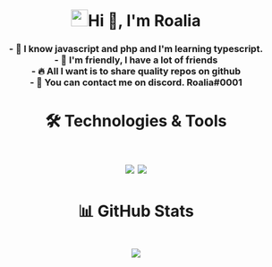 <h1 align="center"> <img src="https://raw.githubusercontent.com/MartinHeinz/MartinHeinz/master/wave.gif" width="30px">Hi 👋, I'm Roalia</h1>

<h3 align="center">
- 📖️ I know javascript and php and I'm learning typescript.<br>
- 💙️ I'm friendly, I have a lot of friends <br>
- 🔥️ All I want is to share quality repos on github <br>
- 🍍️ You can contact me on discord. Roalia#0001 <br>
</h3>

<h1 align="center">🛠️ Technologies & Tools</h1>

<h1 align="center">
<img src="https://camo.githubusercontent.com/58ae3267455c5ac2a9678577cc2207d7e2e61d9d/68747470733a2f2f696d672e736869656c64732e696f2f62616467652f4f532d4c696e75782d696e666f726d6174696f6e616c3f7374796c653d666c6174266c6f676f3d6c696e7578266c6f676f436f6c6f723d776869746526636f6c6f723d326262633861"> <img src="https://camo.githubusercontent.com/f98ec7700bdd0da12c661952998a4bc1a8e0af11/68747470733a2f2f696d672e736869656c64732e696f2f62616467652f436f64652d4a6176615363726970742d696e666f726d6174696f6e616c3f7374796c653d666c6174266c6f676f3d6a617661736372697074266c6f676f436f6c6f723d776869746526636f6c6f723d326262633861"></h1>

<h1 align="center">📊️ GitHub Stats</h1>

<h1 align="center"><img src="https://github-readme-stats.vercel.app/api?username=roaliia&show_icons=true&theme=radical"></h1>
